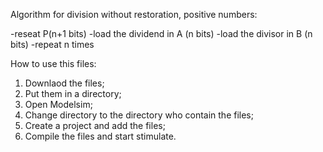 Algorithm for division without restoration, positive numbers:

-reseat P(n+1 bits)
-load the dividend in A (n bits)
-load the divisor in B (n bits)
-repeat n times

How to use this files:
1. Downlaod the files;
2. Put them in a directory;
3. Open Modelsim;
4. Change directory to the directory who contain the files;
5. Create a project and add the files;
6. Compile the files and start stimulate.
